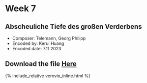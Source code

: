 # Week 7
## Abscheuliche Tiefe des großen Verderbens
- Composer: Telemann, Georg Philipp
- Encoded by: Kerui Huang
- Encoded date: 7.11.2023
## Download the file [Here](data/Week7.mei)
{% include_relative verovio_inline.html %}
